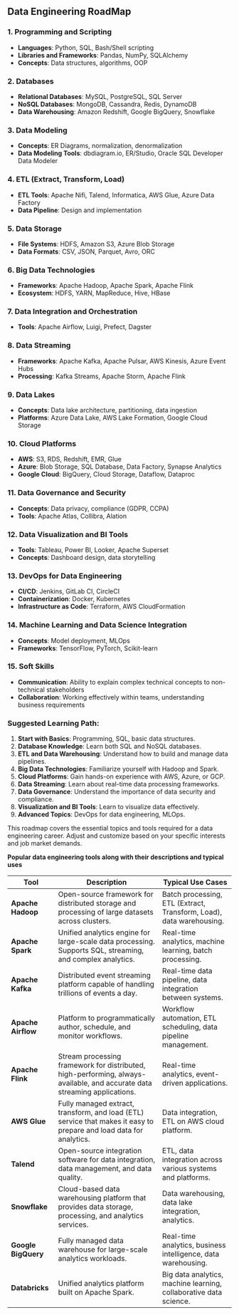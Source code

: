 
## Data Engineering RoadMap

### 1. **Programming and Scripting**
   - **Languages**: Python, SQL, Bash/Shell scripting
   - **Libraries and Frameworks**: Pandas, NumPy, SQLAlchemy
   - **Concepts**: Data structures, algorithms, OOP

### 2. **Databases**
   - **Relational Databases**: MySQL, PostgreSQL, SQL Server
   - **NoSQL Databases**: MongoDB, Cassandra, Redis, DynamoDB
   - **Data Warehousing**: Amazon Redshift, Google BigQuery, Snowflake

### 3. **Data Modeling**
   - **Concepts**: ER Diagrams, normalization, denormalization
   - **Data Modeling Tools**: dbdiagram.io, ER/Studio, Oracle SQL Developer Data Modeler

### 4. **ETL (Extract, Transform, Load)**
   - **ETL Tools**: Apache Nifi, Talend, Informatica, AWS Glue, Azure Data Factory
   - **Data Pipeline**: Design and implementation

### 5. **Data Storage**
   - **File Systems**: HDFS, Amazon S3, Azure Blob Storage
   - **Data Formats**: CSV, JSON, Parquet, Avro, ORC

### 6. **Big Data Technologies**
   - **Frameworks**: Apache Hadoop, Apache Spark, Apache Flink
   - **Ecosystem**: HDFS, YARN, MapReduce, Hive, HBase

### 7. **Data Integration and Orchestration**
   - **Tools**: Apache Airflow, Luigi, Prefect, Dagster

### 8. **Data Streaming**
   - **Frameworks**: Apache Kafka, Apache Pulsar, AWS Kinesis, Azure Event Hubs
   - **Processing**: Kafka Streams, Apache Storm, Apache Flink

### 9. **Data Lakes**
   - **Concepts**: Data lake architecture, partitioning, data ingestion
   - **Platforms**: Azure Data Lake, AWS Lake Formation, Google Cloud Storage

### 10. **Cloud Platforms**
   - **AWS**: S3, RDS, Redshift, EMR, Glue
   - **Azure**: Blob Storage, SQL Database, Data Factory, Synapse Analytics
   - **Google Cloud**: BigQuery, Cloud Storage, Dataflow, Dataproc

### 11. **Data Governance and Security**
   - **Concepts**: Data privacy, compliance (GDPR, CCPA)
   - **Tools**: Apache Atlas, Collibra, Alation

### 12. **Data Visualization and BI Tools**
   - **Tools**: Tableau, Power BI, Looker, Apache Superset
   - **Concepts**: Dashboard design, data storytelling

### 13. **DevOps for Data Engineering**
   - **CI/CD**: Jenkins, GitLab CI, CircleCI
   - **Containerization**: Docker, Kubernetes
   - **Infrastructure as Code**: Terraform, AWS CloudFormation

### 14. **Machine Learning and Data Science Integration**
   - **Concepts**: Model deployment, MLOps
   - **Frameworks**: TensorFlow, PyTorch, Scikit-learn

### 15. **Soft Skills**
   - **Communication**: Ability to explain complex technical concepts to non-technical stakeholders
   - **Collaboration**: Working effectively within teams, understanding business requirements

### Suggested Learning Path:

1. **Start with Basics**: Programming, SQL, basic data structures.
2. **Database Knowledge**: Learn both SQL and NoSQL databases.
3. **ETL and Data Warehousing**: Understand how to build and manage data pipelines.
4. **Big Data Technologies**: Familiarize yourself with Hadoop and Spark.
5. **Cloud Platforms**: Gain hands-on experience with AWS, Azure, or GCP.
6. **Data Streaming**: Learn about real-time data processing frameworks.
7. **Data Governance**: Understand the importance of data security and compliance.
8. **Visualization and BI Tools**: Learn to visualize data effectively.
9. **Advanced Topics**: DevOps for data engineering, MLOps.

This roadmap covers the essential topics and tools required for a data engineering career. Adjust and customize based on your specific interests and job market demands.


**Popular data engineering tools along with their descriptions and typical uses**

| Tool              | Description                                                                                       | Typical Use Cases                                              |
|-------------------|---------------------------------------------------------------------------------------------------|---------------------------------------------------------------|
| **Apache Hadoop** | Open-source framework for distributed storage and processing of large datasets across clusters.    | Batch processing, ETL (Extract, Transform, Load), data warehousing. |
| **Apache Spark**  | Unified analytics engine for large-scale data processing. Supports SQL, streaming, and complex analytics. | Real-time analytics, machine learning, batch processing.      |
| **Apache Kafka**  | Distributed event streaming platform capable of handling trillions of events a day.               | Real-time data pipeline, data integration between systems.    |
| **Apache Airflow**| Platform to programmatically author, schedule, and monitor workflows.                             | Workflow automation, ETL scheduling, data pipeline management.|
| **Apache Flink**  | Stream processing framework for distributed, high-performing, always-available, and accurate data streaming applications. | Real-time analytics, event-driven applications.              |
| **AWS Glue**      | Fully managed extract, transform, and load (ETL) service that makes it easy to prepare and load data for analytics. | Data integration, ETL on AWS cloud platform.                 |
| **Talend**        | Open-source integration software for data integration, data management, and data quality.         | ETL, data integration across various systems and platforms.   |
| **Snowflake**     | Cloud-based data warehousing platform that provides data storage, processing, and analytics services. | Data warehousing, data lake integration, analytics.          |
| **Google BigQuery** | Fully managed data warehouse for large-scale analytics workloads.                                | Real-time analytics, business intelligence, data warehousing. |
| **Databricks**    | Unified analytics platform built on Apache Spark.                                                | Big data analytics, machine learning, collaborative data science. |

